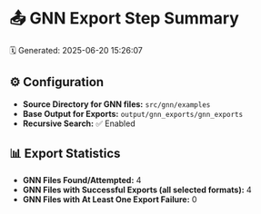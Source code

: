 # 📤 GNN Export Step Summary

🗓️ Generated: 2025-06-20 15:26:07

## ⚙️ Configuration
- **Source Directory for GNN files:** `src/gnn/examples`
- **Base Output for Exports:** `output/gnn_exports/gnn_exports`
- **Recursive Search:** ✅ Enabled

## 📊 Export Statistics
- **GNN Files Found/Attempted:** 4
- **GNN Files with Successful Exports (all selected formats):** 4
- **GNN Files with At Least One Export Failure:** 0
